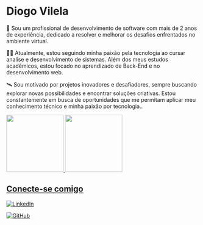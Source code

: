 
# Diogo Vilela

💼 Sou um profissional de desenvolvimento de software com mais de 2 anos de experiência, dedicado a resolver e melhorar os desafios enfrentados no ambiente virtual.

👨‍🎓 Atualmente, estou seguindo minha paixão pela tecnologia ao cursar analise e desenvolvimento de sistemas. Além dos meus estudos acadêmicos, estou focado no aprendizado de Back-End e no desenvolvimento web.

🛰 Sou motivado por projetos inovadores e desafiadores, sempre buscando explorar novas possibilidades e encontrar soluções criativas. Estou constantemente em busca de oportunidades que me permitam aplicar meu conhecimento técnico e minha paixão por tecnologia..


<div>
  <a href="https://github.com/DiogoVilela12">
    
  <img height="150em" src="https://github-readme-stats.vercel.app/api?username=DiogoVilela12&show_icons=true&theme=onedark&include_all_commits=true&count_private=true"/>
    
  <img height="150em" src="https://github-readme-stats.vercel.app/api/top-langs/?username=DiogoVilela12&layout=compact&langs_count=7&theme=onedark"/>
</div>


## Conecte-se comigo
[![LinkedIn](https://img.shields.io/badge/LinkedIn-0A66C2?style=for-the-badge&logo=linkedin&logoColor=white)](https://www.linkedin.com/in/diogo-vilela-dev/)

[![GitHub](https://img.shields.io/badge/GitHub-000?style=for-the-badge&logo=github&logoColor=fff)](https://github.com/DiogoVilela12)
